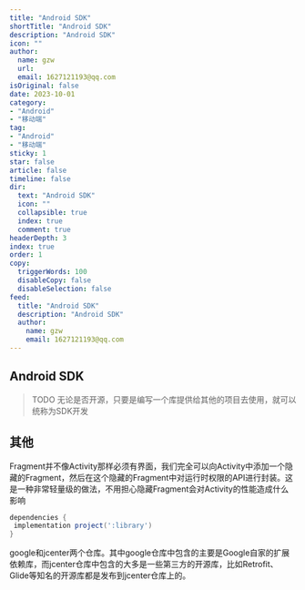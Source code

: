 ```yaml
---
title: "Android SDK"
shortTitle: "Android SDK"
description: "Android SDK"
icon: ""
author: 
  name: gzw
  url: 
  email: 1627121193@qq.com
isOriginal: false
date: 2023-10-01
category: 
- "Android"
- "移动端"
tag:
- "Android"
- "移动端"
sticky: 1
star: false
article: false
timeline: false
dir:
  text: "Android SDK"
  icon: ""
  collapsible: true
  index: true
  comment: true
headerDepth: 3
index: true
order: 1
copy:
  triggerWords: 100
  disableCopy: false
  disableSelection: false
feed:
  title: "Android SDK"
  description: "Android SDK"
  author:
    name: gzw
    email: 1627121193@qq.com
---
```






## Android SDK

> TODO 无论是否开源，只要是编写一个库提供给其他的项目去使用，就可以统称为SDK开发



## 其他

Fragment并不像Activity那样必须有界面，我们完全可以向Activity中添加一个隐藏的Fragment，然后在这个隐藏的Fragment中对运行时权限的API进行封装。这是一种非常轻量级的做法，不用担心隐藏Fragment会对Activity的性能造成什么影响

```groovy
dependencies {
 implementation project(':library')
}
```

google和jcenter两个仓库。其中google仓库中包含的主要是Google自家的扩展依赖库，而jcenter仓库中包含的大多是一些第三方的开源库，比如Retrofit、Glide等知名的开源库都是发布到jcenter仓库上的。

